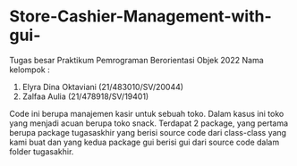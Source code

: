 # Store-Cashier-Management-with-gui-
Tugas besar Praktikum Pemrograman Berorientasi Objek 2022
Nama kelompok :
1. Elyra Dina Oktaviani	(21/483010/SV/20044)
2. Zalfaa Aulia		(21/478918/SV/19401)

Code ini berupa manajemen kasir untuk sebuah toko. Dalam kasus ini toko yang menjadi acuan berupa toko snack.
Terdapat 2 package, yang pertama berupa package tugasaskhir yang berisi source code dari class-class yang kami buat dan yang kedua package gui berisi gui dari source code dalam folder tugasakhir.


